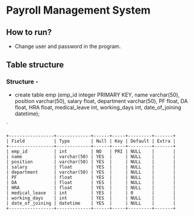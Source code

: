 # Payroll Management System

## How to run?
- Change user and password in the program.

## Table structure
### Structure - 
- create table emp (emp_id integer PRIMARY KEY, name varchar(50), position varchar(50), salary float, department varchar(50), PF float, DA float, HRA float, medical_leave int, working_days int, date_of_joining datetime);

`

    +-----------------+-------------+------+-----+---------+-------+
    | Field           | Type        | Null | Key | Default | Extra |
    +-----------------+-------------+------+-----+---------+-------+
    | emp_id          | int         | NO   | PRI | NULL    |       |
    | name            | varchar(50) | YES  |     | NULL    |       |
    | position        | varchar(50) | YES  |     | NULL    |       |
    | salary          | float       | YES  |     | NULL    |       |
    | department      | varchar(50) | YES  |     | NULL    |       |
    | PF              | float       | YES  |     | NULL    |       |
    | DA              | float       | YES  |     | NULL    |       |
    | HRA             | float       | YES  |     | NULL    |       |
    | medical_leave   | int         | YES  |     | 0       |       |
    | working_days    | int         | YES  |     | NULL    |       |
    | date_of_joining | datetime    | YES  |     | NULL    |       |
    +-----------------+-------------+------+-----+---------+-------+
